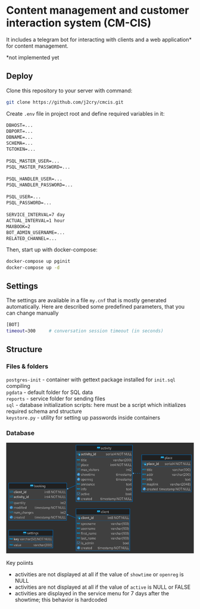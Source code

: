 # Сontent management and customer interaction system (CM-CIS)
It includes a telegram bot for interacting with clients and a web application* for content management.

*not implemented yet

## Deploy
Clone this repository to your server with command:
```bash
git clone https://github.com/j2cry/cmcis.git
```

Create `.env` file in project root and define required variables in it:
```
DBHOST=...
DBPORT=...
DBNAME=...
SCHEMA=...
TGTOKEN=...

PSQL_MASTER_USER=...
PSQL_MASTER_PASSWORD=...

PSQL_HANDLER_USER=...
PSQL_HANDLER_PASSWORD=...

PSQL_USER=...
PSQL_PASSWORD=...

SERVICE_INTERVAL=7 day
ACTUAL_INTERVAL=1 hour
MAXBOOK=2
BOT_ADMIN_USERNAME=...
RELATED_CHANNEL=...
```

Then, start up with docker-compose:
```bash
docker-compose up pginit
docker-compose up -d
```

## Settings
The settings are available in a file `my.cnf` that is mostly generated automatically.
Here are described some predefined parameters, that you can change manually
```bash
[BOT]
timeout=300     # conversation session timeout (in seconds)
```



## Structure
### Files & folders
`postgres-init` - container with gettext package installed for `init.sql` compiling<br>
`pgdata` - default folder for SQL data<br>
`reports` - service folder for sending files<br>
`sql` - database initialization scripts: here must be a script which initializes required schema and structure<br>
`keystore.py` - utility for setting up passwords inside containers<br>


### Database
<img src="sql/cmcis-erd.png" alt="Look for ERD if `sql` folder">

Key poiints
* activities are not displayed at all if the value of `showtime` or `openreg` is NULL
* activities are not displayed at all if the value of `active` is NULL or FALSE
* activities are displayed in the service menu for 7 days after the showtime; this behavior is hardcoded